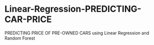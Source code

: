 # Linear-Regression-PREDICTING-CAR-PRICE
PREDICTING PRICE OF PRE-OWNED CARS using Linear Regression and Random Forest
